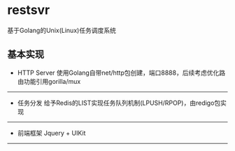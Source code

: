 # restsvr
基于Golang的Unix(Linux)任务调度系统

## 基本实现
* HTTP Server
使用Golang自带net/http包创建，端口8888，后续考虑优化路由功能引用gorilla/mux
* * *
* 任务分发
给予Redis的LIST实现任务队列机制(LPUSH/RPOP)，由redigo包实现
* * *
* 前端框架
Jquery + UIKit
* * *
